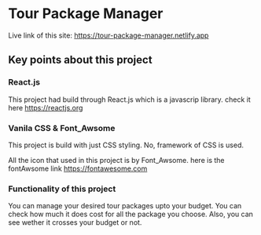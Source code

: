 # Tour Package Manager

Live link of this site: https://tour-package-manager.netlify.app

##  Key points about this project


### React.js

This project had build through React.js which is a javascrip library. 
check it here https://reactjs.org


###  Vanila CSS & Font_Awsome

This project is build with just CSS styling. No, framework of CSS is used. 

All the icon that used in this project is by Font_Awsome.
here is the fontAwsome link https://fontawesome.com


### Functionality of this project

You can manage your desired tour packages upto your budget. You can check how much it does cost for all the 
package you choose. Also, you can see wether it crosses your budget or not.
